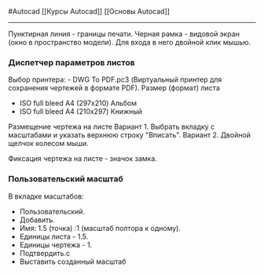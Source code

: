 #Autocad 
[[Курсы Autocad]]
[[Основы Autocad]]
__________
Пунктирная линия - границы печати.
Черная рамка - видовой экран (окно в пространство модели). Для входа в него двойной клик мышью.

### Диспетчер параметров листов
Выбор принтера: - DWG To PDF.pc3 (Виртуальный принтер для сохранения чертежей в формате PDF).
Размер (формат) листа 
- ISO full bleed A4 (297х210) Альбом
- ISO full bleed A4 (210х297) Книжный

Размещение чертежа на листе
Вариант 1.
Выбрать вкладку с масштабами и указать верхнюю строку "Вписать".
Вариант 2.
Двойной щелчок колесом мыши.

Фиксация чертежа на листе - значок замка.

### Пользовательский масштаб
В вкладке масштабов:
- Пользовательский.
- Добавить.
- Имя: 1.5 (точка) :1 (масштаб полтора к одному).
- Единицы листа - 1.5.
- Единицы чертежа - 1.
- Подтвердить.с
- Выставить созданный масштаб